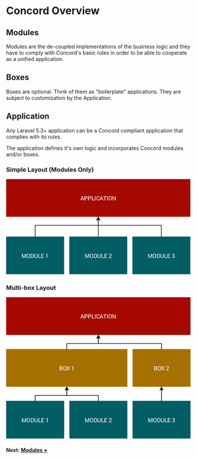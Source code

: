 # Concord Overview

## Modules

Modules are the de-coupled implementations of the business logic and they have to comply with Concord's basic rules in order to be able to cooperate as a unified application.

## Boxes

Boxes are optional. Think of them as "boilerplate" applications.
They are subject to customization by the Application.

## Application

Any Laravel 5.3+ application can be a Concord compliant application that
complies with its rules.

The application defines it's own logic and incorporates Concord
modules and/or boxes.



### Simple Layout (Modules Only)

![Simple Layout (Modules Only)](img/layers-simple.png)


### Multi-box Layout

![Multi-box Application Structure](img/layers-multibox.png)


#### Next: [Modules &raquo;](modules.md)